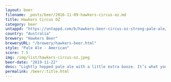 ```yaml
---
layout: beer
filename: _posts/beer/2016-11-09-hawkers-circus-oz.md
title: Hawkers Circus OZ
category: beer
untappd: "https://untappd.com/b/hawkers-beer-circus-oz-strong-pale-ale/3404676"
country: "Australia"
brewery: "Hawkers Beer"
breweryURL: "/brewery/hawkers-beer.html"
style: "Pale Ale - American"
score: 7.5
img: /img/list/hawkers-circus-oz.jpeg
beer-date: "2019-11-22"
desc: "Lightly hopped pale ale with a little extra booze. It’s what you expect from a strong pale but it’s not that exciting"
permalink: /beer/:title.html
---
```

